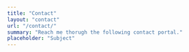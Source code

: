 ```yaml
---
title: "Contact"
layout: "contact"
url: "/contact/"
summary: "Reach me thorugh the following contact portal."
placeholder: "Subject"
---
```

